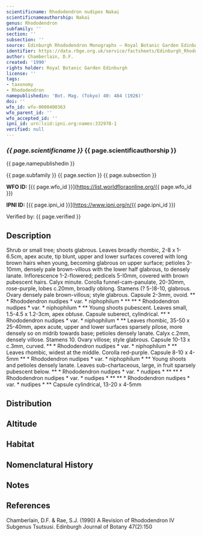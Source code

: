 ```yaml
---
scientificname: Rhododendron nudipes Nakai
scientificnameauthorship: Nakai
genus: Rhododendron
subfamily: ''
section: ''
subsection: ''
source: Edinburgh Rhododendron Monographs – Royal Botanic Garden Edinburgh
identifier: https://data.rbge.org.uk/service/factsheets/Edinburgh_Rhododendron_Monographs.xhtml
author: Chamberlain, D.F.
created: '1990'
rights holder: Royal Botanic Garden Edinburgh
license: ''
tags:
- taxonomy
- Rhododendron
namepublishedin: 'Bot. Mag. (Tokyo) 40: 484 (1926)'
doi: ''
wfo_id: wfo-0000400363
wfo_parent_id: ''
wfo_accepted_id: ''
ipni_id: urn:lsid:ipni.org:names:332978-1
verified: null
---
```

### _{{ page.scientificname }}_ {{ page.scientificauthorship }}
 {{ page.namepublishedin }}

{{ page.subfamily }} {{ page.section }} {{ page.subsection }}

**WFO ID:** [{{ page.wfo_id }}](https://list.worldfloraonline.org/{{ page.wfo_id }})

**IPNI ID:** [{{ page.ipni_id }}](https://www.ipni.org/n/{{ page.ipni_id }})

Verified by: {{ page.verified }}



## Description
Shrub or small tree; shoots glabrous. Leaves broadly rhombic, 2-8 x 1-6.5cm, apex acute, tip blunt, upper and lower surfaces covered with long brown hairs when young, becoming glabrous on upper surface; petioles 3-10mm, densely pale brown-villous with the lower half glabrous, to densely lanate. Inflorescence 1-2-flowered; pedicels 5-I0mm, covered with brown pubescent hairs. Calyx minute. Corolla funnel-cam-panulate, 20-30mm, rose-purple, lobes c.20mm, broadly oblong. Stamens (? 5-)8-10, glabrous. Ovary densely pale brown-villous; style glabrous. Capsule 2-3mm, ovoid. ** * Rhododendron nudipes * var. * niphophilum * ** ** * Rhododendron nudipes * var. * niphophilum * ** Young shoots pubescent. Leaves small, 1.5-4.5 x 1.2-3cm, apex obtuse. Capsule suberect, cylindrical. ** * Rhododendron nudipes * var. * niphophilum * ** Leaves rhombic, 35-50 x 25-40mm, apex acute, upper and lower surfaces sparsely pilose, more densely so on midrib towards base; petioles densely lanate. Calyx c.2mm, densely villose. Stamens 10. Ovary villose; style glabrous. Capsule 10-13 x c.3mm, curved. ** * Rhododendron nudipes * var. * niphophilum * ** Leaves rhombic, widest at the middle. Corolla red-purple. Capsule 8-10 x 4-5mm ** * Rhododendron nudipes * var. * niphophilum * ** Young shoots and petioles densely lanate. Leaves sub-chartaceous, large, in fruit sparsely pubescent below. ** * Rhododendron nudipes * var. * nudipes * ** ** * Rhododendron nudipes * var. * nudipes * ** ** * Rhododendron nudipes * var. * nudipes * ** Capsule cylindrical, 13-20 x 4-5mm

## Distribution


## Altitude


## Habitat


## Nomenclatural History

                       
## Notes


## References

Chamberlain, D.F. & Rae, S.J. (1990) A Revision of Rhododendron IV Subgenus Tsutsusi. Edinburgh Journal of Botany 47(2):150
